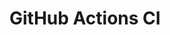 # GitHub Actions CI





















































































































































































































































































































































































































































































































































































































































































































































































































































































































































































































































































































































































































































































































































































